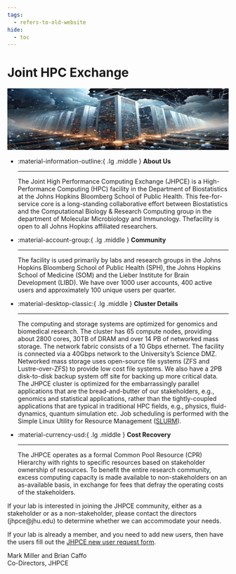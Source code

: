 ```yaml
---
tags:
  - refers-to-old-website
hide:
  - toc
---
```


# Joint HPC Exchange
![cluster logo](images/cluster_ai_2.png)
<div class="grid cards" markdown>
  
-   :material-information-outline:{ .lg .middle } __About Us__
  
    ---

    The Joint High Performance Computing Exchange (JHPCE) is a High-Performance Computing (HPC) facility in the Department of Biostatistics at the Johns Hopkins Bloomberg School of Public Health. This fee-for-service core is a long-standing collaborative effort between Biostatistics and the Computational Biology & Research Computing group in the department of Molecular Microbiology and Immunology. Thefacility is open to all Johns Hopkins affiliated researchers. 

-   :material-account-group:{ .lg .middle } __Community__

    ---

    The facility is used primarily by labs and research groups in the Johns Hopkins Bloomberg School of Public Health (SPH), the Johns Hopkins School of Medicine (SOM) and the Lieber Institute for Brain Development (LIBD). We have over 1000 user accounts, 400 active users and         approximately 100 unique users per quarter.

-   :material-desktop-classic:{ .lg .middle } __Cluster Details__

    ---

    The computing and storage systems are optimized for genomics and biomedical research. The cluster has 65 compute nodes, providing about 2800 cores, 30TB of DRAM and over 14 PB of networked mass storage. The network fabric consists of a 10 Gbps ethernet. The facility is connected via a 40Gbps network to the University’s Science DMZ.
    Networked mass storage uses open-source file systems (ZFS and Lustre-over-ZFS) to provide low cost file systems. We also have a 2PB disk-to-disk backup system off site for backing up more critical data.
    The JHPCE cluster is optimized for the embarrassingly parallel applications that are the bread-and-butter of our stakeholders, e.g., genomics and statistical applications, rather than the tightly-coupled applications that are typical in traditional HPC fields, e.g., physics, fluid-dynamics, quantum simulation etc.  Job scheduling is performed with the Simple Linux Utility for Resource Management ([SLURM](https://slurm.schedmd.com)).

-   :material-currency-usd:{ .lg .middle } __Cost Recovery__

    ---

    The JHPCE operates as a formal Common Pool Resource (CPR) Hierarchy with rights to specific resources based on stakeholder ownership of resources. To benefit the entire research community, excess computing capacity is made available to non-stakeholders on an as-available basis, in exchange for fees that defray the operating costs of the stakeholders.
  
</div>
If your lab is interested in joining the JHPCE community, either as a
stakeholder or as a non-stakeholder, please contact the directors
(jhpce@jhu.edu) to determine whether we can accommodate your needs.

If your lab is already a member, and you need to add new users, then
have the users fill out the [JHPCE new user request
form](http://ec2-44-214-193-38.compute-1.amazonaws.com/register/new-user-request/).

Mark Miller and Brian Caffo  
Co-Directors, JHPCE


